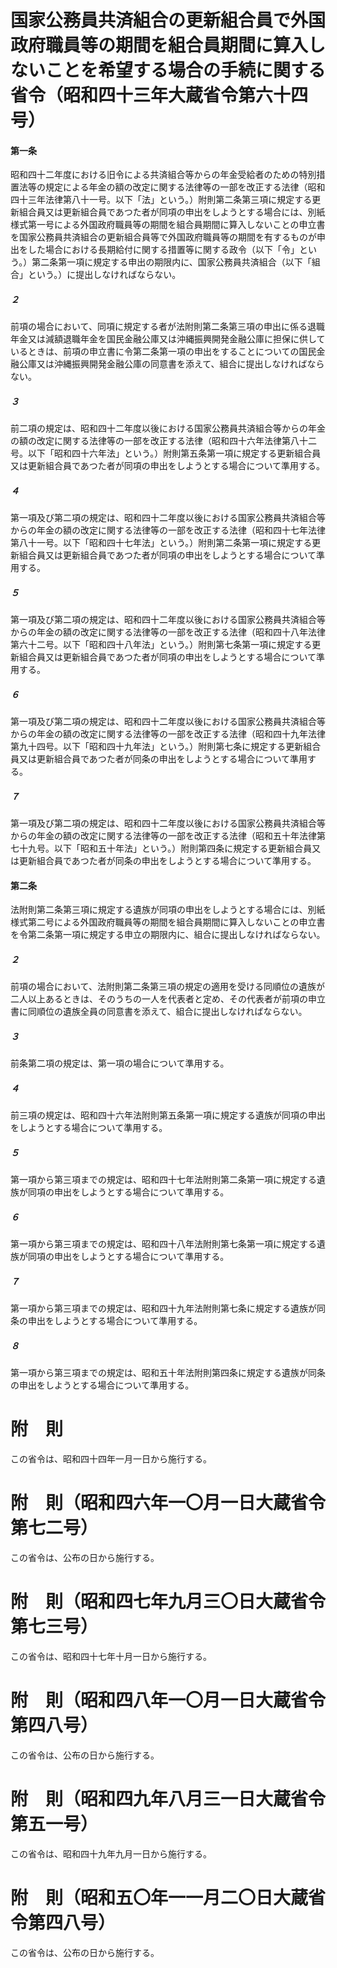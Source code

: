 # 国家公務員共済組合の更新組合員で外国政府職員等の期間を組合員期間に算入しないことを希望する場合の手続に関する省令（昭和四十三年大蔵省令第六十四号）
#### 第一条
昭和四十二年度における旧令による共済組合等からの年金受給者のための特別措置法等の規定による年金の額の改定に関する法律等の一部を改正する法律（昭和四十三年法律第八十一号。以下「法」という。）附則第二条第三項に規定する更新組合員又は更新組合員であつた者が同項の申出をしようとする場合には、別紙様式第一号による外国政府職員等の期間を組合員期間に算入しないことの申立書を国家公務員共済組合の更新組合員等で外国政府職員等の期間を有するものが申出をした場合における長期給付に関する措置等に関する政令（以下「令」という。）第二条第一項に規定する申出の期限内に、国家公務員共済組合（以下「組合」という。）に提出しなければならない。
##### ２
前項の場合において、同項に規定する者が法附則第二条第三項の申出に係る退職年金又は減額退職年金を国民金融公庫又は沖縄振興開発金融公庫に担保に供しているときは、前項の申立書に令第二条第一項の申出をすることについての国民金融公庫又は沖縄振興開発金融公庫の同意書を添えて、組合に提出しなければならない。
##### ３
前二項の規定は、昭和四十二年度以後における国家公務員共済組合等からの年金の額の改定に関する法律等の一部を改正する法律（昭和四十六年法律第八十二号。以下「昭和四十六年法」という。）附則第五条第一項に規定する更新組合員又は更新組合員であつた者が同項の申出をしようとする場合について準用する。
##### ４
第一項及び第二項の規定は、昭和四十二年度以後における国家公務員共済組合等からの年金の額の改定に関する法律等の一部を改正する法律（昭和四十七年法律第八十一号。以下「昭和四十七年法」という。）附則第二条第一項に規定する更新組合員又は更新組合員であつた者が同項の申出をしようとする場合について準用する。
##### ５
第一項及び第二項の規定は、昭和四十二年度以後における国家公務員共済組合等からの年金の額の改定に関する法律等の一部を改正する法律（昭和四十八年法律第六十二号。以下「昭和四十八年法」という。）附則第七条第一項に規定する更新組合員又は更新組合員であつた者が同項の申出をしようとする場合について準用する。
##### ６
第一項及び第二項の規定は、昭和四十二年度以後における国家公務員共済組合等からの年金の額の改定に関する法律等の一部を改正する法律（昭和四十九年法律第九十四号。以下「昭和四十九年法」という。）附則第七条に規定する更新組合員又は更新組合員であつた者が同条の申出をしようとする場合について準用する。
##### ７
第一項及び第二項の規定は、昭和四十二年度以後における国家公務員共済組合等からの年金の額の改定に関する法律等の一部を改正する法律（昭和五十年法律第七十九号。以下「昭和五十年法」という。）附則第四条に規定する更新組合員又は更新組合員であつた者が同条の申出をしようとする場合について準用する。
#### 第二条
法附則第二条第三項に規定する遺族が同項の申出をしようとする場合には、別紙様式第二号による外国政府職員等の期間を組合員期間に算入しないことの申立書を令第二条第一項に規定する申立の期限内に、組合に提出しなければならない。
##### ２
前項の場合において、法附則第二条第三項の規定の適用を受ける同順位の遺族が二人以上あるときは、そのうちの一人を代表者と定め、その代表者が前項の申立書に同順位の遺族全員の同意書を添えて、組合に提出しなければならない。
##### ３
前条第二項の規定は、第一項の場合について準用する。
##### ４
前三項の規定は、昭和四十六年法附則第五条第一項に規定する遺族が同項の申出をしようとする場合について準用する。
##### ５
第一項から第三項までの規定は、昭和四十七年法附則第二条第一項に規定する遺族が同項の申出をしようとする場合について準用する。
##### ６
第一項から第三項までの規定は、昭和四十八年法附則第七条第一項に規定する遺族が同項の申出をしようとする場合について準用する。
##### ７
第一項から第三項までの規定は、昭和四十九年法附則第七条に規定する遺族が同条の申出をしようとする場合について準用する。
##### ８
第一項から第三項までの規定は、昭和五十年法附則第四条に規定する遺族が同条の申出をしようとする場合について準用する。
# 附　則
この省令は、昭和四十四年一月一日から施行する。
# 附　則（昭和四六年一〇月一日大蔵省令第七二号）
この省令は、公布の日から施行する。
# 附　則（昭和四七年九月三〇日大蔵省令第七三号）
この省令は、昭和四十七年十月一日から施行する。
# 附　則（昭和四八年一〇月一日大蔵省令第四八号）
この省令は、公布の日から施行する。
# 附　則（昭和四九年八月三一日大蔵省令第五一号）
この省令は、昭和四十九年九月一日から施行する。
# 附　則（昭和五〇年一一月二〇日大蔵省令第四八号）
この省令は、公布の日から施行する。
